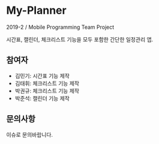 # My-Planner
2019-2 / Mobile Programming Team Project

시간표, 캘린더, 체크리스트 기능을 모두 포함한 간단한 일정관리 앱.

## 참여자
- 김민기: 시간표 기능 제작
- 김태휘: 체크리스트 기능 제작
- 박권규: 체크리스트 기능 제작
- 박준석: 캘린더 기능 제작

## 문의사항
이슈로 문의바랍니다.
